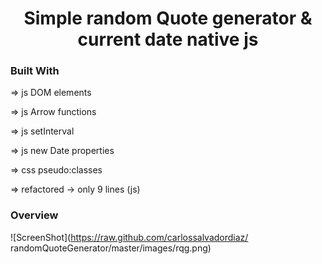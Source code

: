 <h1 align="center">Simple random Quote generator & current date native js</h1>

### Built With

=> js DOM elements

=> js Arrow functions

=> js setInterval

=> js new Date properties

=> css pseudo:classes

=> refactored -> only 9 lines (js)

### Overview

![ScreenShot](https://raw.github.com/carlossalvadordiaz/
randomQuoteGenerator/master/images/rqg.png)